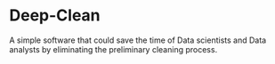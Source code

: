 # Deep-Clean
A simple software that could save the time of Data scientists and Data analysts by eliminating the preliminary cleaning process.
